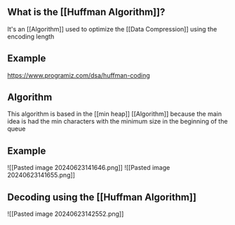 ## What is the [[Huffman Algorithm]]?

It's an [[Algorithm]] used to optimize the [[Data Compression]] using the encoding length 

## Example
https://www.programiz.com/dsa/huffman-coding


## Algorithm

This algorithm is based in the [[min heap]] [[Algorithm]] because the main idea is had the min characters with the minimum size in the beginning of the queue

## Example
![[Pasted image 20240623141646.png]]
![[Pasted image 20240623141655.png]]


## Decoding using the [[Huffman Algorithm]]
![[Pasted image 20240623142552.png]]